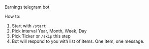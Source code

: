 Earnings telegram bot

How to:
1. Start with ```/start```
1. Pick interval Year, Month, Week, Day
2. Pick Ticker or ```/skip``` this step
3. Bot will respond to you with list of items. One item, one message.